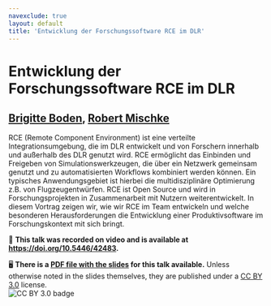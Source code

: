 ```yaml
---
navexclude: true
layout: default
title: 'Entwicklung der Forschungssoftware RCE im DLR'
---
```


# Entwicklung der Forschungssoftware RCE im DLR

## [Brigitte Boden](../../speaker/87C883/), [Robert Mischke](../../speaker/8TKKSV/)

RCE (Remote Component Environment) ist eine verteilte Integrationsumgebung, die im DLR entwickelt und von Forschern innerhalb und außerhalb des DLR genutzt wird.  RCE ermöglicht das Einbinden und Freigeben von Simulationswerkzeugen, die über ein Netzwerk gemeinsam genutzt und zu automatisierten Workflows kombiniert werden können. Ein typisches Anwendungsgebiet ist hierbei die multidisziplinäre Optimierung z.B. von Flugzeugentwürfen.  RCE ist Open Source und wird in Forschungsprojekten in Zusammenarbeit mit Nutzern weiterentwickelt. In diesem Vortrag zeigen wir, wie wir RCE im Team entwickeln und welche besonderen Herausforderungen die Entwicklung einer Produktivsoftware im Forschungskontext mit sich bringt.

🎥 **This talk was recorded on video and is available at <https://doi.org/10.5446/42483>.**

🖥 **There is a [PDF file with the slides](slides.pdf) for this talk available.** Unless otherwise noted in the slides themselves, they are published under a [CC BY 3.0](https://creativecommons.org/licenses/by/3.0/legalcode) license.  
![CC BY 3.0 badge](https://licensebuttons.net/l/by/3.0/80x15.png)